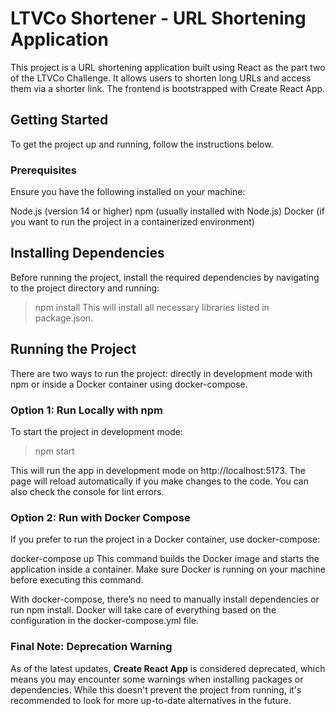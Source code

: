 # LTVCo Shortener - URL Shortening Application
This project is a URL shortening application built using React as the part two of the LTVCo Challenge. It allows users to shorten long URLs and access them via a shorter link. The frontend is bootstrapped with Create React App.

## Getting Started
To get the project up and running, follow the instructions below.

### Prerequisites
Ensure you have the following installed on your machine:

Node.js (version 14 or higher)
npm (usually installed with Node.js)
Docker (if you want to run the project in a containerized environment)

## Installing Dependencies
Before running the project, install the required dependencies by navigating to the project directory and running:

>npm install
This will install all necessary libraries listed in package.json.

## Running the Project
There are two ways to run the project: directly in development mode with npm or inside a Docker container using docker-compose.

### Option 1: Run Locally with npm
To start the project in development mode:

>npm start

This will run the app in development mode on http://localhost:5173. The page will reload automatically if you make changes to the code. You can also check the console for lint errors.

### Option 2: Run with Docker Compose
If you prefer to run the project in a Docker container, use docker-compose:

docker-compose up
This command builds the Docker image and starts the application inside a container. Make sure Docker is running on your machine before executing this command.

With docker-compose, there’s no need to manually install dependencies or run npm install. Docker will take care of everything based on the configuration in the docker-compose.yml file.

### Final Note: Deprecation Warning

As of the latest updates, **Create React App** is considered deprecated, which means you may encounter some warnings when installing packages or dependencies. While this doesn't prevent the project from running, it's recommended to look for more up-to-date alternatives in the future.